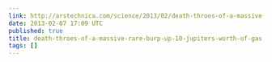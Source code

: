 ```yaml
---
link: http://arstechnica.com/science/2013/02/death-throes-of-a-massive-rare-burp-up-10-jupiters-worth-of-gas/
date: 2013-02-07 17:09 UTC
published: true
title: death-throes-of-a-massive-rare-burp-up-10-jupiters-worth-of-gas
tags: []
---
```



